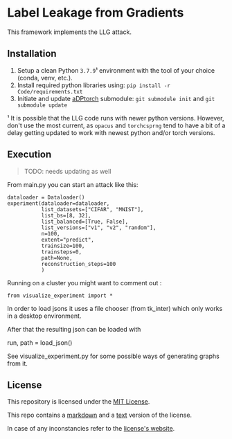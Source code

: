 # Label Leakage from Gradients

This framework implements the LLG attack.

## Installation

1. Setup a clean Python `3.7.9`¹ environment with the tool of your choice (conda, venv, etc.).
2. Install required python libraries using: `pip install -r Code/requirements.txt`
3. Initiate and update [aDPtorch](https://github.com/tklab-tud/aDPtorch) submodule: `git submodule init` and `git submodule update`

¹ It is possible that the LLG code runs with newer python versions. However, don't use the most current, as `opacus` and `torchcsprng` tend to have a bit of a delay getting updated to work with newest python and/or torch versions.

## Execution

> TODO: needs updating as well

From main.py you can start an attack like this:


    dataloader = Dataloader()
    experiment(dataloader=dataloader,
               list_datasets=["CIFAR", "MNIST"],
               list_bs=[8, 32],
               list_balanced=[True, False],
               list_versions=["v1", "v2", "random"],
               n=100,
               extent="predict",
               trainsize=100,
               trainsteps=0,
               path=None,
               reconstruction_steps=100
               )

Running on a cluster you might want to comment out :

    from visualize_experiment import *

In order to load jsons it uses a file chooser (from tk_inter) which only works in a desktop environment.

After that the resulting json can be loaded with

run, path = load_json()

See visualize_experiment.py for some possible ways of generating graphs from it.

## License

This repository is licensed under the [MIT License](LICENSE.md).

This repo contains a [markdown](LICENSE.md) and a [text](license.txt) version of the license.

In case of any inconstancies refer to the [license's website](https://mit-license.org/).
